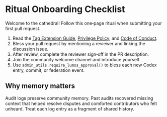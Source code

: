 # Ritual Onboarding Checklist

Welcome to the cathedral! Follow this one‑page ritual when submitting your first pull request.

1. Read the [Tag Extension Guide](TAG_EXTENSION_GUIDE.md), [Privilege Policy](../CONTRIBUTING.md), and [Code of Conduct](../CODE_OF_CONDUCT.md).
2. Bless your pull request by mentioning a reviewer and linking the discussion issue.
3. After review, complete the reviewer sign‑off in the PR description.
4. Join the community welcome channel and introduce yourself.
5. Use `admin_utils.require_lumos_approval()` to bless each new Codex entry, commit, or federation event.

## Why memory matters
Audit logs preserve community memory. Past audits recovered missing context that helped resolve disputes and comforted contributors who felt unheard. Treat each log entry as a fragment of shared history.
